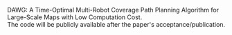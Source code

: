 DAWG: A Time-Optimal Multi-Robot Coverage Path Planning Algorithm for Large-Scale Maps with Low Computation Cost.<br>
The code will be publicly available after the paper's acceptance/publication.
